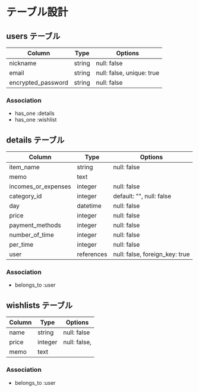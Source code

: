 # テーブル設計

## users テーブル
| Column             | Type   | Options                   |
| ------------------ | ------ | ------------------------- |
| nickname           | string | null: false               |
| email              | string | null: false, unique: true |
| encrypted_password | string | null: false               |


### Association
- has_one :details
- has_one :wishlist


## details テーブル
| Column              | Type            | Options                        |
| ------------------- | --------------- | ------------------------------ |
| item_name           | string          | null: false                    |
| memo                | text            |                                |
| incomes_or_expenses | integer         | null: false                    |
| category_id         | integer         | default: "", null: false       |
| day                 | datetime        | null: false                    |
| price               | integer         | null: false                    |
| payment_methods     | integer         | null: false                    |
| number_of_time      | integer         | null: false                    |
| per_time            | integer         | null: false                    |
| user                | references      | null: false, foreign_key: true |

### Association
- belongs_to :user

## wishlists テーブル
| Column        | Type            | Options                        |
| ------------- | --------------- | ------------------------------ |
| name          | string          | null: false                    |
| price         | integer         | null: false,                   |
| memo          | text            |                                |

### Association
- belongs_to :user

